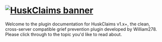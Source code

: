# [![HuskClaims banner](https://raw.githubusercontent.com/WiIIiam278/HuskClaims/master/media/banner.png)](https://github.com/WiIIiam278/HuskClaims)
Welcome to the plugin documentation for HuskClaims v1.x+, the clean, cross-server compatible grief prevention plugin developed by William278. Please click through to the topic you'd like to read about.